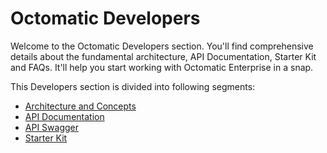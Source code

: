 # Octomatic Developers #

Welcome to the Octomatic Developers section. You'll find comprehensive details about the fundamental architecture, API Documentation, Starter Kit and FAQs. It'll help you start working with Octomatic Enterprise in a snap.

This Developers section is divided into following segments:

- [Architecture and Concepts](Arconcepts.md)
- [API Documentation](ApiDoc.md)
- [API Swagger](/dist/index.html)
- [Starter Kit](StarterKit.md)
